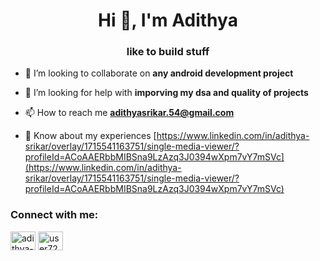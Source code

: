 <h1 align="center">Hi 👋, I'm Adithya</h1>
<h3 align="center">like to build stuff</h3>

- 👯 I’m looking to collaborate on **any android development project**

- 🤝 I’m looking for help with **imporving my dsa and quality of projects**

- 📫 How to reach me **adithyasrikar.54@gmail.com**

- 📄 Know about my experiences [https://www.linkedin.com/in/adithya-srikar/overlay/1715541163751/single-media-viewer/?profileId=ACoAAERbbMIBSna9LzAzq3J0394wXpm7vY7mSVc](https://www.linkedin.com/in/adithya-srikar/overlay/1715541163751/single-media-viewer/?profileId=ACoAAERbbMIBSna9LzAzq3J0394wXpm7vY7mSVc)

<h3 align="left">Connect with me:</h3>
<p align="left">
<a href="https://linkedin.com/in/adithya-srikar" target="blank"><img align="center" src="https://raw.githubusercontent.com/rahuldkjain/github-profile-readme-generator/master/src/images/icons/Social/linked-in-alt.svg" alt="adithya-srikar" height="30" width="40" /></a>
<a href="https://www.leetcode.com/user7225ka" target="blank"><img align="center" src="https://raw.githubusercontent.com/rahuldkjain/github-profile-readme-generator/master/src/images/icons/Social/leet-code.svg" alt="user7225ka" height="30" width="40" /></a>
</p>
